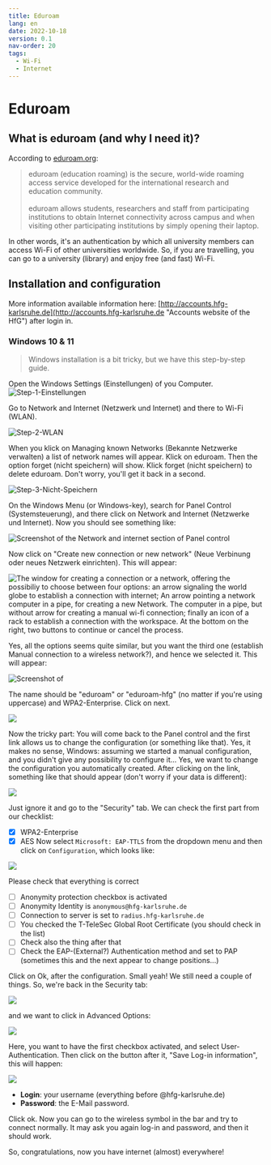 ```yaml
---
title: Eduroam
lang: en
date: 2022-10-18
version: 0.1
nav-order: 20
tags:
  - Wi-Fi
  - Internet
---
```

# Eduroam

## What is eduroam (and why I need it)?
According to [eduroam.org](https://eduroam.org/what-is-eduroam/ "Link to eduroam"):

> eduroam (education roaming) is the secure, world-wide roaming access service developed for the international research and education community.<br/><br/>
eduroam allows students, researchers and staff from participating institutions to obtain Internet connectivity across campus and when visiting other participating institutions by simply opening their laptop.

In other words, it's an authentication by which all university members can access Wi-Fi of other universities worldwide. So, if you are travelling, you can go to a university (library) and enjoy free (and fast) Wi-Fi.


## Installation and configuration
More information available information here: [http://accounts.hfg-karlsruhe.de](http://accounts.hfg-karlsruhe.de "Accounts website of the HfG") after login in.

### Windows 10 & 11
 > Windows installation is a bit tricky, but we have this step-by-step guide.

Open the Windows Settings (Einstellungen) of you Computer.
![Step-1-Einstellungen](https://user-images.githubusercontent.com/116261175/196897447-32368d07-c1f4-4df1-a48a-34832c8b9032.png)

Go to Network and Internet (Netzwerk und Internet) and there to Wi-Fi (WLAN).


![Step-2-WLAN](https://user-images.githubusercontent.com/116261175/196897543-8702025c-07eb-408d-b5b2-23e1aff7fb5c.png)

When you klick on Managing known Networks (Bekannte Netzwerke verwalten) a list of network names will appear. Klick on eduroam. Then the option forget (nicht speichern) will show. Klick forget (nicht speichern) to delete eduroam. Don't worry, you'll get it back in a second.

![Step-3-Nicht-Speichern](https://user-images.githubusercontent.com/116261175/196897567-4a0b596d-1ac3-429a-b06c-20e1a5dfedd5.png)

On the Windows Menu (or Windows-key), search for Panel Control (Systemsteuerung), and there click on Network and Internet (Netzwerke und Internet). Now you should see something like:

![Screenshot of the Network and internet section of Panel control](../assets/img/docs/eduroam-windows-02.png)

Now click on "Create new connection or new network" (Neue Verbinung oder neues Netzwerk einrichten). This will appear:

![The window for creating a connection or a network, offering the possibiliy to choose between four options: an arrow signaling the world globe to establish a connection with internet; An arrow pointing a network computer in a pipe, for creating a new Network. The computer in a pipe, but without arrow for creating a manual wi-fi connection; finally an icon of a rack to establish a connection with the workspace. At the bottom on the right, two buttons to continue or cancel the process.](../assets/img/docs/eduroam-windows-03.png)

Yes, all the options seems quite similar, but you want the third one (establish Manual connection to a wireless network?), and hence we selected it. This will appear:

![Screenshot of ](../assets/img/docs/eduroam-windows-04.png)

The name should be "eduroam" or "eduroam-hfg" (no matter if you're using uppercase) and WPA2-Enterprise. Click on next.

![](../assets/img/docs/eduroam-windows-05.png)

Now the tricky part: You will come back to the Panel control and the first link allows us to change the configuration (or something like that). Yes, it makes no sense, Windows: assuming we started a manual configuration, and you didn't give any possibility to configure it… Yes, we want to change the configuration you automatically created. After clicking on the link, something like that should appear (don't worry if your data is different):

![](../assets/img/docs/eduroam-windows-06.png)

Just ignore it and go to the "Security" tab. We can check the first part from our checklist:
- [x] WPA2-Enterprise
- [X] AES
Now select `Microsoft: EAP-TTLS` from the dropdown menu and then click on `Configuration`, which looks like:

![](../assets/img/docs/eduroam-windows-07.png)

Please check that everything is correct

- [ ] Anonymity protection checkbox is activated
- [ ] Anonymity Identity is `anonymous@hfg-karlsruhe.de`
- [ ] Connection to server is set to `radius.hfg-karlsruhe.de`
- [ ] You checked the T-TeleSec Global Root Certificate (you should check in the list)
- [ ] Check also the thing after that
- [ ] Check the EAP-(External?) Authentication method and set to PAP (sometimes this and the next appear to change positions...)

Click on Ok, after the configuration. Small yeah! We still need a couple of things. So, we're back in the Security tab:

![](../assets/img/docs/eduroam-windows-06.png)

and we want to click in Advanced Options:

![](../assets/img/docs/eduroam-windows-08.png)

Here, you want to have the first checkbox activated, and select User-Authentication. Then click on the button after it, "Save Log-in information", this will happen:

![](../assets/img/docs/eduroam-windows-09.png)

- **Login**: your username (everything before @hfg-karlsruhe.de)
- **Password**: the E-Mail password.

Click ok.
Now you can go to the wireless symbol in the bar and try to connect normally. It may ask you again log-in and password, and then it should work.

So, congratulations, now you have internet (almost) everywhere!
